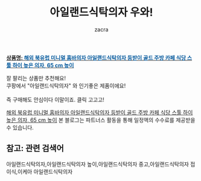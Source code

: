 ﻿---
layout: post
title:  "아일랜드식탁의자 우와!"
author: zacra
categories: [ 아이템 ]
tags: [아일랜드식탁의자,아일랜드식탁의자 높이,아일랜드식탁의자 중고,아일랜드식탁의자 접이식,이케아 아일랜드식탁의자]
image: https://static.coupangcdn.com/image/vendor_inventory/72b6/cdb2c22d18fb72bfdf418d8ba2b4fc9cd0f99178818dda01b322525fedf3.jpg 
description: "쿠팡에서 아일랜드식탁의자 관련 상품으로 가장 잘팔리는 제품 중 하나라는 사실!!."
rating: 4.5
---

<a href="https://link.coupang.com/re/AFFSDP?lptag=AF8407795&pageKey=1786723413&itemId=3042094253&vendorItemId=74385343765&traceid=V0-153-8cba25e37db51b2b"><b>상품명: <font color='#01579B'>해외 북유럽 미니멀 홈바의자 아일랜드식탁의자 등받이 골드 주방 카페 식당 스툴 하이 높은 의자, 65 cm 높이</font></b></a>

잘 팔리는 상품만 추천해요!<br/>
쿠팡에서 "아일랜드식탁의자" 와 인기좋은 제품이에요!<br/><br/>
즉 구매해도 안심이다 이말이죠. 클릭 고고고! <br/>



<a href="https://link.coupang.com/re/AFFSDP?lptag=AF8407795&pageKey=1786723413&itemId=3042094253&vendorItemId=74385343765&traceid=V0-153-8cba25e37db51b2b">해외 북유럽 미니멀 홈바의자 아일랜드식탁의자 등받이 골드 주방 카페 식당 스툴 하이 높은 의자, 65 cm 높이</a>
본 블로그는 파트너스 활동을 통해 일정액의 수수료를 제공받을 수 있습니다.

## 참고: 관련 검색어    
아일랜드식탁의자,아일랜드식탁의자 높이,아일랜드식탁의자 중고,아일랜드식탁의자 접이식,이케아 아일랜드식탁의자
